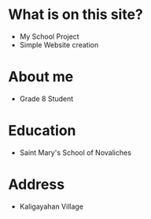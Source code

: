 # What is on this site?
- My School Project
- Simple Website creation

# About me
- Grade 8 Student

# Education
- Saint Mary's School of Novaliches

# Address
- Kaligayahan Village
